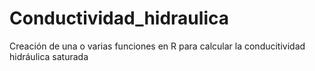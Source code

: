 # Conductividad_hidraulica
Creación de una o varias funciones en R para calcular la conducitividad hidráulica saturada
